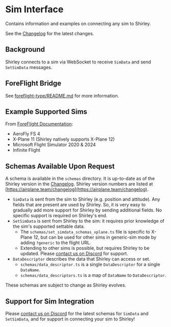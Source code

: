 # Sim Interface

Contains information and examples on connecting any sim to Shirley.

See the [Changelog](CHANGELOG.md) for the latest changes.

## Background

Shirley connects to a sim via WebSocket to receive `SimData` and send `SetSimData` messages.

## ForeFlight Bridge

See [foreflight-type/README.md](foreflight-type/README.md) for more information.

## Example Supported Sims

From [ForeFlight Documentation](https://support.foreflight.com/hc/en-us/articles/204114965):

- AeroFly FS 4
- X-Plane 11 (Shirley natively supports X-Plane 12)
- Microsoft Flight Simulator 2020 & 2024
- Infinite Flight

## Schemas Available Upon Request

A schema is available in the `schemas` directory. It is up-to-date as of the Shirley version in the [Changelog](CHANGELOG.md). Shirley version numbers are listed at [https://airplane.team/changelog](https://airplane.team/changelog).

- `SimData` is sent from the sim to Shirley (e.g. position and attitude). Any fields that are present are used by Shirley. So, it is very easy to gradually add more support for Shirley by sending additional fields. No specific support is required on Shirley's end.
- `SetSimData` is sent from Shirley to the sim: it requires prior knowledge of the sim's supported settable data.
  - The `schemas/set_simdata_schemas_xplane.ts` file is specific to X-Plane 12, but can be used for other sims in generic-sim mode by adding `?generic` to the flight URL.
  - Extending to other sims is possible, but requires Shirley to be updated. Please [contact us on Discord](https://airplane.team/discord) for support.
- `DataDescriptor` describes the data that Shirley can access or set.
  - `schemas/data_descriptor.ts` is a single `DataDescriptor` for a single `DataName`.
  - `schemas/data_descriptors.ts` is a map of `DataName` to `DataDescriptor`.

These schemas are subject to change as Shirley evolves.

## Support for Sim Integration

Please [contact us on Discord](https://airplane.team/discord) for the latest schemas for `SimData` and `SetSimData`, and for support in connecting your sim to Shirley!
